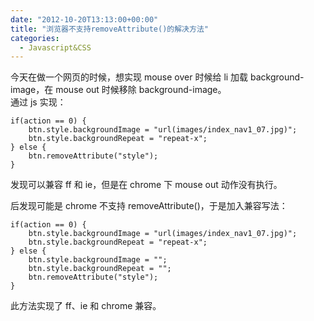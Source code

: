 ```yaml
---
date: "2012-10-20T13:13:00+00:00"
title: "浏览器不支持removeAttribute()的解决方法"
categories:
  - Javascript&CSS
---
```


今天在做一个网页的时候，想实现 mouse over 时候给 li 加载 background-image，在 mouse out 时候移除 background-image。  
通过 js 实现：

    if(action == 0) {
    	btn.style.backgroundImage = "url(images/index_nav1_07.jpg)";
    	btn.style.backgroundRepeat = "repeat-x";
    } else {
    	btn.removeAttribute("style");
    }

发现可以兼容 ff 和 ie，但是在 chrome 下 mouse out 动作没有执行。

后发现可能是 chrome 不支持 removeAttribute()，于是加入兼容写法：

    if(action == 0) {
    	btn.style.backgroundImage = "url(images/index_nav1_07.jpg)";
    	btn.style.backgroundRepeat = "repeat-x";
    } else {
    	btn.style.backgroundImage = "";
    	btn.style.backgroundRepeat = "";
    	btn.removeAttribute("style");
    }

此方法实现了 ff、ie 和 chrome 兼容。
